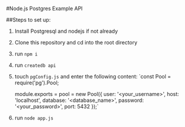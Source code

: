 #Node.js Postgres Example API

##Steps to set up:

1. Install Postgresql and nodejs if not already
2. Clone this repository and cd into the root directory
3. run `npm i`
4. run `createdb api`
5. touch `pgConfig.js` and enter the following content:
     `const Pool = require('pg').Pool;

      module.exports = pool = new Pool({
          user: '<your_username>',
          host: 'localhost',
          database: '<database_name>',
          password: '<your_password>',
          port: 5432
      });`
6. run `node app.js`
